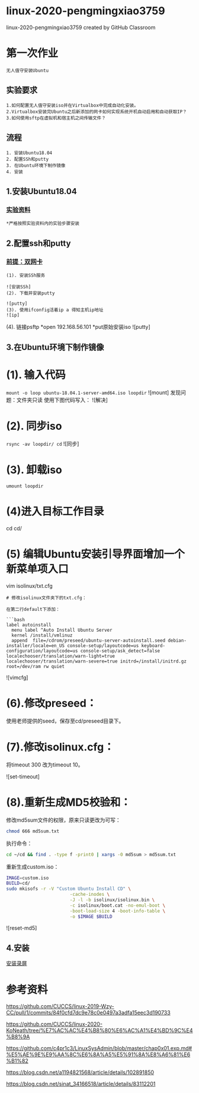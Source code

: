 # linux-2020-pengmingxiao3759
linux-2020-pengmingxiao3759 created by GitHub Classroom
# 第一次作业   
    无人值守安装Ubuntu
## 实验要求
    1.如何配置无人值守安装iso并在Virtualbox中完成自动化安装。
    2.Virtualbox安装完Ubuntu之后新添加的网卡如何实现系统开机自动启用和自动获取IP？
    3.如何使用sftp在虚拟机和宿主机之间传输文件？
## 流程
    1. 安装Ubuntu18.04
    2. 配置SSh和putty
    3. 在Ubuntu环境下制作镜像
    4. 安装

## 1.安装Ubuntu18.04

 ### [实验资料]( https://www.bilibili.com/video/av86360030 )
    *严格按照实验资料内的实验步骤安装
    
## 2.配置ssh和putty

### [前提：双网卡](https://www.bilibili.com/video/av86360440)
    (1). 安装SSh服务

    ![安装SSh]
    (2). 下载并安装putty

    ![putty]
    (3). 使用ifconfig活着ip a 得知主机ip地址
    ![ip]
(4). 链接psftp
   *open 192.168.56.101
   *put原始安装iso
![putty]

## 3.在Ubuntu环境下制作镜像
# (1). 输入代码
`mount -o loop ubuntu-18.04.1-server-amd64.iso loopdir`
![mount]
发现问题：文件夹只读
使用下图代码写入：
![解决]
# (2). 同步iso
`rsync -av loopdir/ cd`
![同步]
# (3). 卸载iso
`umount loopdir`


# (4)进入目标工作目录
cd cd/

# (5) 编辑Ubuntu安装引导界面增加一个新菜单项入口
vim isolinux/txt.cfg
```
# 修改isolinux文件夹下的txt.cfg：

在第二行default下添加：

```bash
label autoinstall
  menu label ^Auto Install Ubuntu Server
  kernel /install/vmlinuz
  append  file=/cdrom/preseed/ubuntu-server-autoinstall.seed debian-installer/locale=en_US console-setup/layoutcode=us keyboard-configuration/layoutcode=us console-setup/ask_detect=false localechooser/translation/warn-light=true localechooser/translation/warn-severe=true initrd=/install/initrd.gz root=/dev/ram rw quiet
```

![vimcfg]

# (6).修改preseed：

使用老师提供的seed，保存至cd/preseed目录下。

# (7).修改isolinux.cfg：

将timeout 300 改为timeout 10。

![set-timeout]

# (8).重新生成MD5校验和：

修改md5sum文件的权限，原来只读更改为可写：

```bash
chmod 666 md5sum.txt
```

执行命令：

```bash
cd ~/cd && find . -type f -print0 | xargs -0 md5sum > md5sum.txt
```

重新生成custom.iso：

```bash
IMAGE=custom.iso
BUILD=cd/
sudo mkisofs -r -V "Custom Ubuntu Install CD" \
                        -cache-inodes \
                        -J -l -b isolinux/isolinux.bin \
                        -c isolinux/boot.cat -no-emul-boot \
                        -boot-load-size 4 -boot-info-table \
                        -o $IMAGE $BUILD
```

![reset-md5]

## 4.安装
[安装录屏]()





# 参考资料
https://github.com/CUCCS/linux-2019-Wzy-CC/pull/1/commits/84f0cfd7dc9e78c0e0497a3adfa15eec3d190733

https://github.com/CUCCS/linux-2020-KoNeath/tree/%E7%AC%AC%E4%B8%80%E6%AC%A1%E4%BD%9C%E4%B8%9A

https://github.com/c4pr1c3/LinuxSysAdmin/blob/master/chap0x01.exp.md#%E5%AE%9E%E9%AA%8C%E6%8A%A5%E5%91%8A%E8%A6%81%E6%B1%82

https://blog.csdn.net/a1194821568/article/details/102891850

https://blog.csdn.net/sinat_34166518/article/details/83112201




